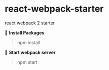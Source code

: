 # react-webpack-starter
react webpack 2 starter

:dart: **Install Packages**
> npm install

:dart: **Start webpack server**
> npm start

